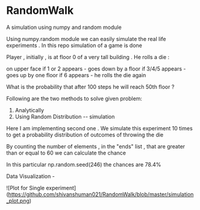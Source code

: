 # RandomWalk
A simulation using numpy and random module


Using numpy.random module we can easily simulate the real life experiments .
In this repo simulation of a game is done

Player , initially , is at floor 0 of a very tall building . He rolls a die :

on upper face if 1 or 2 appears - goes down by a floor
if 3/4/5 appears - goes up by one floor
if 6 appears - he rolls the die again

What is the probability that after 100 steps he will reach 50th floor ?



Following are the two methods to solve given problem:
1) Analytically
2) Using Random Distribution  -- simulation


Here I am implementing second one . We simulate this experiment 10 times to get a probability distribution of outcomes of throwing the die


By counting the number of elements , in the "ends" list , that are greater than or equal to 60 we can calculate the chance

In this particular np.random.seed(246) the chances are 78.4%


Data Visualization -

![Plot for Single experiment]
(https://github.com/shivanshuman021/RandomWalk/blob/master/simulation_plot.png)
